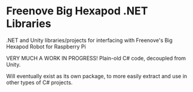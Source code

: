 # Freenove Big Hexapod .NET Libraries
.NET and Unity libraries/projects for interfacing with Freenove's Big Hexapod Robot for Raspberry Pi

VERY MUCH A WORK IN PROGRESS!
Plain-old C# code, decoupled from Unity. 

Will eventually exist as its own package, to more easily extract and use in other types of C# projects.
